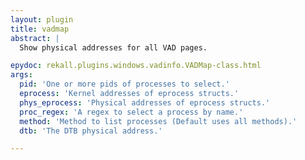 ```yaml
---
layout: plugin
title: vadmap
abstract: |
  Show physical addresses for all VAD pages.

epydoc: rekall.plugins.windows.vadinfo.VADMap-class.html
args:
  pid: 'One or more pids of processes to select.'
  eprocess: 'Kernel addresses of eprocess structs.'
  phys_eprocess: 'Physical addresses of eprocess structs.'
  proc_regex: 'A regex to select a process by name.'
  method: 'Method to list processes (Default uses all methods).'
  dtb: 'The DTB physical address.'

---
```


